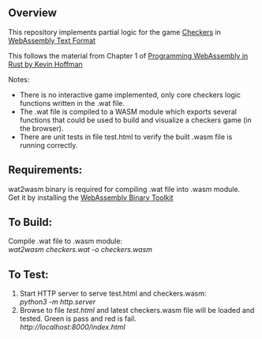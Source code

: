 ## Overview
This repository implements partial logic for the game [Checkers](https://en.wikipedia.org/wiki/Draughts) in [WebAssembly Text Format](https://developer.mozilla.org/en-US/docs/WebAssembly/Understanding_the_text_format) 

This follows the material from Chapter 1 of [Programming WebAssembly in Rust by Kevin Hoffman](https://pragprog.com/titles/khrust/programming-webassembly-with-rust/)

Notes:
- There is no interactive game implemented, only core checkers logic functions written in the .wat file.  
- The .wat file is compiled to a WASM module which exports several functions that could be used to build and visualize a checkers game (in the browser).  
- There are unit tests in file test.html to verify the built .wasm file is running correctly.

## Requirements:
wat2wasm binary is required for compiling .wat file into .wasm module.  
Get it by installing the [WebAssembly Binary Toolkit](https://github.com/WebAssembly/wabt)

## To Build:
Compile .wat file to .wasm module:  
*wat2wasm checkers.wat -o checkers.wasm*

## To Test:
1) Start HTTP server to serve test.html and checkers.wasm:  
  *python3 -m http.server*
2) Browse to file *test.html* and latest checkers.wasm file will be loaded and tested. Green is pass and red is fail.  
  *http://localhost:8000/index.html*